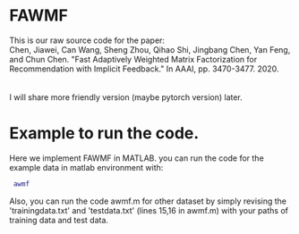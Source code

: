 # FAWMF

This is our raw source code for the paper: <br>
Chen, Jiawei, Can Wang, Sheng Zhou, Qihao Shi, Jingbang Chen, Yan Feng, and Chun Chen. "Fast Adaptively Weighted Matrix Factorization for Recommendation with Implicit Feedback." In AAAI, pp. 3470-3477. 2020.   <br><br><br>
I will share more friendly version (maybe pytorch version) later. 

# Example to run the code.
Here we implement FAWMF in MATLAB. you can run the code for the example data in matlab environment with:
```matlab
 awmf
```
Also, you can run the code awmf.m for other dataset by simply revising the 'trainingdata.txt' and 'testdata.txt' (lines 15,16 in awmf.m) with your paths of training data and test data.
